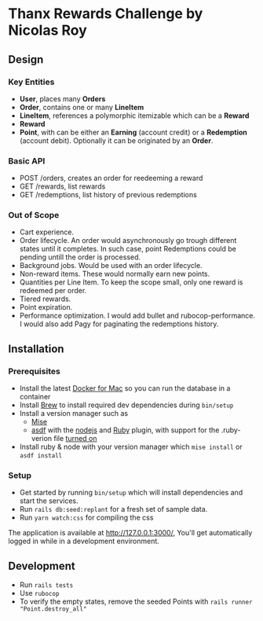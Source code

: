 # Thanx Rewards Challenge by Nicolas Roy

## Design

### Key Entities

- **User**, places many **Orders**
- **Order**, contains one or many **LineItem**
- **LineItem**, references a polymorphic itemizable which can be a **Reward**
- **Reward**
- **Point**, with can be either an **Earning** (account credit) or a **Redemption** (account debit). Optionally it can be originated by an **Order**.

### Basic API

- POST /orders, creates an order for reedeeming a reward
- GET /rewards, list rewards
- GET /redemptions, list history of previous redemptions

### Out of Scope

- Cart experience.
- Order lifecycle. An order would asynchronously go trough different states until it completes. In such case, point Redemptions could be pending untill the order is processed.
- Background jobs. Would be used with an order lifecycle.
- Non-reward items. These would normally earn new points.
- Quantities per Line Item. To keep the scope small, only one reward is redeemed per order.
- Tiered rewards.
- Point expiration.
- Performance optimization. I would add bullet and rubocop-performance. I would also add Pagy for paginating the redemptions history.

## Installation

### Prerequisites

- Install the latest [Docker for Mac](https://docs.docker.com/desktop/install/mac-install/) so you can run the database in a container
- Install [Brew](https://brew.sh/) to install required dev dependencies during `bin/setup`
- Install a version manager such as
  - [Mise](https://mise.jdx.dev/installing-mise.html)
  - [asdf](https://github.com/asdf-vm/asdf) with the [nodejs](https://github.com/asdf-vm/asdf-nodejs) and [Ruby](https://github.com/asdf-vm/asdf-ruby) plugin, with support for the .ruby-verion file [turned on](https://github.com/asdf-vm/asdf-ruby?tab=readme-ov-file#ruby-version-file)
- Install ruby & node with your version manager which `mise install` or `asdf install`

### Setup

- Get started by running `bin/setup` which will install dependencies and start the services.
- Run `rails db:seed:replant` for a fresh set of sample data.
- Run `yarn watch:css` for compiling the css

The application is available at http://127.0.0.1:3000/, You'll get automatically logged in while in a development environment.

## Development

- Run `rails tests`
- Use `rubocop`
- To verify the empty states, remove the seeded Points with `rails runner "Point.destroy_all"`
